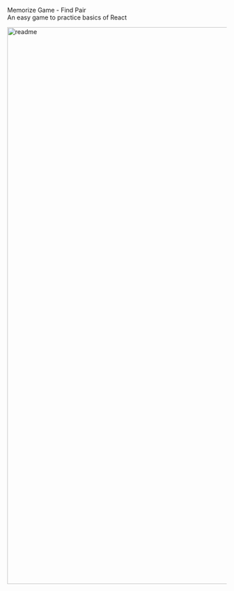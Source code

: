 Memorize Game - Find Pair <br/>
An easy game to practice basics of React

<img width="1280" alt="readme" src="https://user-images.githubusercontent.com/37484728/178159632-73b2018a-e2f9-4c73-8b8f-f72e5c91fc42.png">
